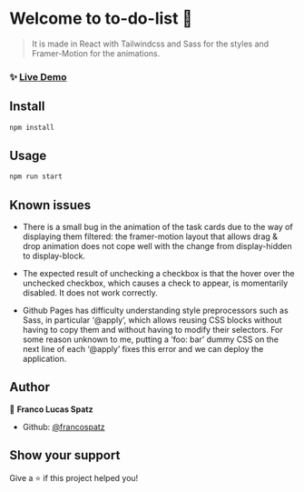 # Welcome to to-do-list 👋

> It is made in React with Tailwindcss and Sass for the styles and Framer-Motion for the animations.
> 

### ✨ [Live Demo](https://francospatz.github.io/to-do-list)

## Install

```sh
npm install
```

## Usage

```sh
npm run start
```

## Known issues
- There is a small bug in the animation of the task cards due to the way of displaying them filtered: the framer-motion layout that allows drag & drop animation does not cope well with the change from display-hidden to display-block.
  
- The expected result of unchecking a checkbox is that the hover over the unchecked checkbox, which causes a check to appear, is momentarily disabled. It does not work correctly.
  
- Github Pages has difficulty understanding style preprocessors such as Sass, in particular ‘@apply’, which allows reusing CSS blocks without having to copy them and without having to modify their selectors. For some reason unknown to me, putting a ‘foo: bar’ dummy CSS on the next line of each ‘@apply’ fixes this error and we can deploy the application.

## Author

👤 **Franco Lucas Spatz**

* Github: [@francospatz](https://github.com/francospatz)

## Show your support

Give a ⭐️ if this project helped you!


